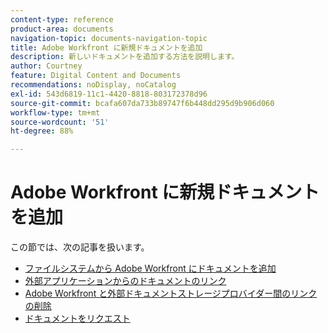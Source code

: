```yaml
---
content-type: reference
product-area: documents
navigation-topic: documents-navigation-topic
title: Adobe Workfront に新規ドキュメントを追加
description: 新しいドキュメントを追加する方法を説明します。
author: Courtney
feature: Digital Content and Documents
recommendations: noDisplay, noCatalog
exl-id: 543d6819-11c1-4420-8818-803172378d96
source-git-commit: bcafa607da733b89747f6b448dd295d9b906d060
workflow-type: tm+mt
source-wordcount: '51'
ht-degree: 88%

---
```


# Adobe Workfront に新規ドキュメントを追加

この節では、次の記事を扱います。

* [ファイルシステムから Adobe Workfront にドキュメントを追加](../../documents/adding-documents-to-workfront/add-documents-from-file-system.md)
* [外部アプリケーションからのドキュメントのリンク](../../documents/adding-documents-to-workfront/link-documents-from-external-apps.md)
* [Adobe Workfront と外部ドキュメントストレージプロバイダー間のリンクの削除](../../documents/adding-documents-to-workfront/remove-links-between-wf-and-doc-apps.md)
* [ドキュメントをリクエスト](../../documents/adding-documents-to-workfront/request-a-document.md)
